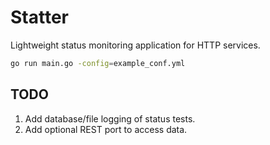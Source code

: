 # Statter

Lightweight status monitoring application for HTTP services.

```bash
go run main.go -config=example_conf.yml
```

## TODO

1. Add database/file logging of status tests.
2. Add optional REST port to access data.
